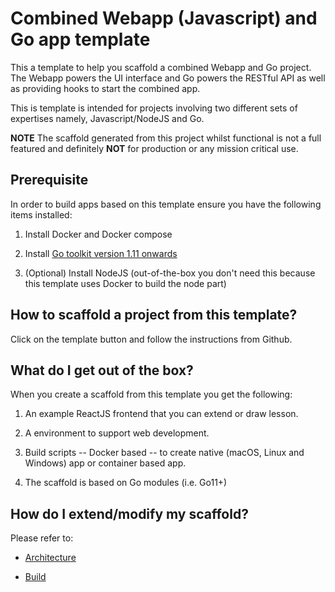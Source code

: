 # Combined Webapp (Javascript) and Go app template

This a template to help you scaffold a combined Webapp and Go project. The Webapp powers the UI interface and Go powers the RESTful API as well as providing hooks to start the combined app.

This is template is intended for projects involving two different sets of expertises namely, Javascript/NodeJS and Go.

**NOTE** The scaffold generated from this project whilst functional is not a full featured and definitely **NOT** for production or any mission critical use.

## Prerequisite

In order to build apps based on this template ensure you have the following items installed:

1. Install Docker and Docker compose

2. Install [Go toolkit version 1.11 onwards](https://blog.golang.org/)

3. (Optional) Install NodeJS (out-of-the-box you don't need this because this template uses Docker to build the node part)

## How to scaffold a project from this template?

Click on the template button and follow the instructions from Github.

## What do I get out of the box?

When you create a scaffold from this template you get the following:

1. An example ReactJS frontend that you can extend or draw lesson.

2. A environment to support web development.

3. Build scripts -- Docker based -- to create native (macOS, Linux and Windows) app or container based app.

4. The scaffold is based on Go modules (i.e. Go11+)

## How do I extend/modify my scaffold?

Please refer to:

* [Architecture](./docs/Arch.md)

* [Build](./docs/Build.md)
 

